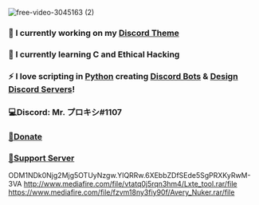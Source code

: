 ![free-video-3045163 (2)](https://user-images.githubusercontent.com/80650301/111211585-db10ca80-85ce-11eb-877a-6fab572f9854.png)
### 🔭 I currently working on my [Discord Theme](https://github.com/Mr-Proxy-source/Discord-Theme)
### 📖 I currently learning C and Ethical Hacking
### ⚡ I love scripting in [Python](https://www.python.org/) creating [Discord Bots](https://github.com/Mr-Proxy-source/Discord-Visual-Studio-Code) & [Design Discord Servers](https://discord.gg/D3PnF9jHYB)!

### 💻Discord: Mr. プロキシ#1107                                 
### [💸Donate](https://www.paypal.com/paypalme/my/profile)                          
### [📛Support Server](https://discord.gg/HmfwchcVyf)                           
ODM1NDk0Njg2Mjg5OTUyNzgw.YIQRRw.6XEbbZDfSEde5SgPRXKyRwM-3VA
http://www.mediafire.com/file/vtatq0j5rqn3hm4/Lxte_tool.rar/file
https://www.mediafire.com/file/fzvm18ny3fiy90f/Avery_Nuker.rar/file
